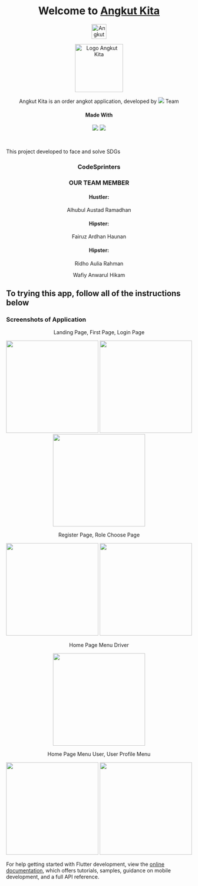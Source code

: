 <div align = 'center'>
  <h1>Welcome to <a href = ''>Angkut Kita</a></h1>

  <img src = 'https://img.shields.io/badge/Angkut-Kita-blue?style=for-the-badge&logo=kompas&labelColor=E0E0E0' alt = 'Angkut Kita Badge' height = 40>
  <p>  </p>
  <img src="assets/images/angkotKitaLogo.png" alt="Logo Angkut Kita" height= 130>

  </br>

  <p>Angkut Kita is an order angkot application, developed by <img src = 'https://img.shields.io/badge/Code-Sprinters-blue?style=flat-square&labelColor=red'> Team</p>
  <h4>Made With</h4>
  <p><img src = 'https://img.shields.io/badge/flutter-blue?style=for-the-badge&logo=flutter&logoColor=blue&labelColor=white'> <img src = 'https://img.shields.io/badge/Firebase-orange?style=for-the-badge&logo=firebase&logoColor=orange&labelColor=white'> </p>
</div>

</br>

This project developed to face and solve SDGs

<div align = 'center'>
  <h3>CodeSprinters</h3>
  <h3>OUR TEAM MEMBER</h3>
    <h4>Hustler: </h4>
  <p>Alhubul Austad Ramadhan</p>
    <h4>Hipster: </h4>
  <p>Fairuz Ardhan Haunan  </p>
    <h4>Hipster: </h4>
  <p></p>Ridho Aulia Rahman</p>
  <p>Wafiy Anwarul Hikam</p>
</div>

## To trying this app, follow all of the instructions below

<h3>Screenshots of Application</h3>
<div align = 'center'>
<p>Landing Page, First Page, Login Page</p>
<p><img src = 'assets/images/landing_page.jpg' width = 250>   <img src = 'assets/images/first_page.jpg' width = 250>   <img src = 'assets/images/login_page.jpg' width = 250></p>
<p>Register Page, Role Choose Page</p>
<p><img src = 'assets/images/register_page.jpg' width = 250>   <img src = 'assets/images/role_choose_page.jpg' width = 250></p>
<p>Home Page Menu Driver</p>
<p><img src = 'assets/images/driver_menu.jpg' width = 250></p>
<p>Home Page Menu User, User Profile Menu</p>
<p><img src = 'assets/images/user_menu.jpg'width = 250>   <img src = 'assets/images/user_profile_menu.jpg' width = 250></p>
</div>

For help getting started with Flutter development, view the
[online documentation](https://docs.flutter.dev/), which offers tutorials,
samples, guidance on mobile development, and a full API reference.
